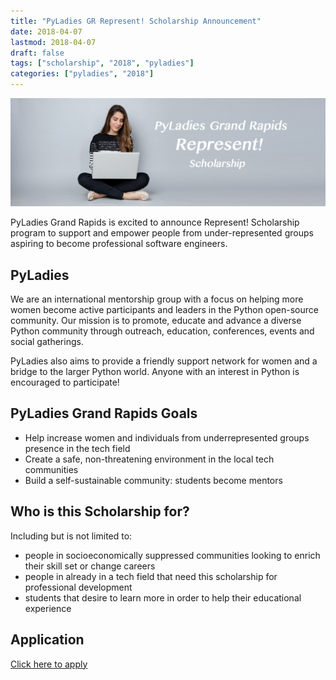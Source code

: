 ```yaml
---
title: "PyLadies GR Represent! Scholarship Announcement"
date: 2018-04-07
lastmod: 2018-04-07
draft: false
tags: ["scholarship", "2018", "pyladies"]
categories: ["pyladies", "2018"]
---
```

![PyLadies GR Represent! Scholarship](/images/represent.jpg)

PyLadies Grand Rapids is excited to announce Represent! Scholarship program to support and empower people from under-represented groups aspiring to become professional software engineers.

## PyLadies

We are an international mentorship group with a focus on helping more women become active participants and leaders in the Python open-source community. Our mission is to promote, educate and advance a diverse Python community through outreach, education, conferences, events and social gatherings.

PyLadies also aims to provide a friendly support network for women and a bridge to the larger Python world. Anyone with an interest in Python is encouraged to participate!

## PyLadies Grand Rapids Goals

* Help increase women and individuals from underrepresented groups presence in the tech field
* Create a safe, non-threatening environment in the local tech communities
* Build a self-sustainable community: students become mentors

## Who is this Scholarship for?

Including but is not limited to:

* people in socioeconomically suppressed communities looking to enrich their skill set or change careers
* people in already in a tech field that need this scholarship for professional development
* students that desire to learn more in order to help their educational experience


## Application

[Click here to apply](http://grandrapids.pyladies.com/post/scholarship-application)